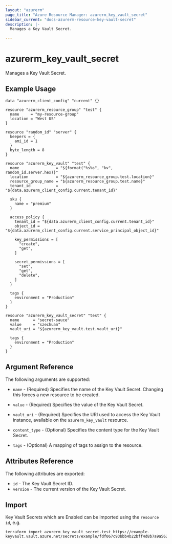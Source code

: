 ```yaml
---
layout: "azurerm"
page_title: "Azure Resource Manager: azurerm_key_vault_secret"
sidebar_current: "docs-azurerm-resource-key-vault-secret"
description: |-
  Manages a Key Vault Secret.

---
```


# azurerm\_key\_vault\_secret

Manages a Key Vault Secret.

## Example Usage

```hcl
data "azurerm_client_config" "current" {}

resource "azurerm_resource_group" "test" {
  name     = "my-resource-group"
  location = "West US"
}

resource "random_id" "server" {
  keepers = {
    ami_id = 1
  }
  byte_length = 8
}

resource "azurerm_key_vault" "test" {
  name                = "${format("%s%s", "kv", random_id.server.hex)}"
  location            = "${azurerm_resource_group.test.location}"
  resource_group_name = "${azurerm_resource_group.test.name}"
  tenant_id           = "${data.azurerm_client_config.current.tenant_id}"

  sku {
    name = "premium"
  }

  access_policy {
    tenant_id = "${data.azurerm_client_config.current.tenant_id}"
    object_id = "${data.azurerm_client_config.current.service_principal_object_id}"

    key_permissions = [
      "create",
      "get",
    ]

    secret_permissions = [
      "set",
      "get",
      "delete",
    ]
  }

  tags {
    environment = "Production"
  }
}

resource "azurerm_key_vault_secret" "test" {
  name      = "secret-sauce"
  value     = "szechuan"
  vault_uri = "${azurerm_key_vault.test.vault_uri}"

  tags {
    environment = "Production"
  }
}
```

## Argument Reference

The following arguments are supported:

* `name` - (Required) Specifies the name of the Key Vault Secret. Changing this forces a new resource to be created.

* `value` - (Required) Specifies the value of the Key Vault Secret.

* `vault_uri` - (Required) Specifies the URI used to access the Key Vault instance, available on the `azurerm_key_vault` resource.

* `content_type` - (Optional) Specifies the content type for the Key Vault Secret.

* `tags` - (Optional) A mapping of tags to assign to the resource.

## Attributes Reference

The following attributes are exported:

* `id` - The Key Vault Secret ID.
* `version` - The current version of the Key Vault Secret.

## Import

Key Vault Secrets which are Enabled can be imported using the `resource id`, e.g.

```shell
terraform import azurerm_key_vault_secret.test https://example-keyvault.vault.azure.net/secrets/example/fdf067c93bbb4b22bff4d8b7a9a56217
```
